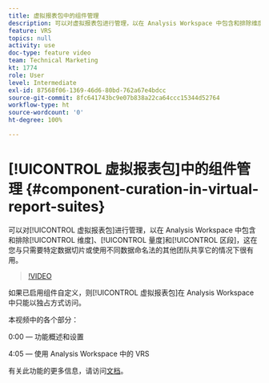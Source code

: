 ```yaml
---
title: 虚拟报表包中的组件管理
description: 可以对虚拟报表包进行管理，以在 Analysis Workspace 中包含和排除维度、量度和区段，这在您与只需要特定数据切片或使用不同数据命名法的其他团队共享它的情况下很有用。
feature: VRS
topics: null
activity: use
doc-type: feature video
team: Technical Marketing
kt: 1774
role: User
level: Intermediate
exl-id: 87568f06-1369-46d6-80bd-762a67e4bdcc
source-git-commit: 8fc641743bc9e07b838a22ca64ccc15344d52764
workflow-type: ht
source-wordcount: '0'
ht-degree: 100%

---
```


# [!UICONTROL 虚拟报表包]中的组件管理 {#component-curation-in-virtual-report-suites}

可以对[!UICONTROL 虚拟报表包]进行管理，以在 Analysis Workspace 中包含和排除[!UICONTROL 维度]、[!UICONTROL 量度]和[!UICONTROL 区段]，这在您与只需要特定数据切片或使用不同数据命名法的其他团队共享它的情况下很有用。

>[!VIDEO](https://video.tv.adobe.com/v/23544/?quality=12&learn=on)

如果已启用组件自定义，则[!UICONTROL 虚拟报表包]在 Analysis Workspace 中只能以独占方式访问。

本视频中的各个部分：

0:00 — 功能概述和设置

4:05 — 使用 Analysis Workspace 中的 VRS

有关此功能的更多信息，请访问[文档](https://experienceleague.adobe.com/docs/analytics/components/virtual-report-suites/vrs-components.html?lang=zh-Hans)。
